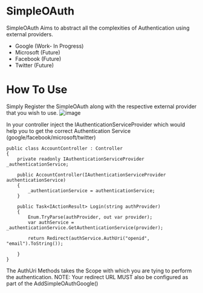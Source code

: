 # SimpleOAuth

SimpleOAuth Aims to abstract all the complexities of Authentication using external providers.

 - Google (Work- In Progress) 
 - Microsoft (Future) 
 - Facebook (Future)
 - Twitter (Future)

# How To Use
Simply Register the SimpleOAuth along with the respective external provider that you wish to use.
![image](https://user-images.githubusercontent.com/37509414/189523834-db1ed2b4-d0be-43c0-9fe9-695606ef3524.png)

In your controller inject the IAuthenticationServiceProvider which would help you to get the correct Authentication Service
(google/facebook/microsoft/twitter)

    public class AccountController : Controller
    {
        private readonly IAuthenticationServiceProvider _authenticationService;

        public AccountController(IAuthenticationServiceProvider authenticationService)
        {
            _authenticationService = authenticationService;
        }

        public Task<IActionResult> Login(string authProvider)
        {
            Enum.TryParse(authProvider, out var provider);
            var authService = _authenticationService.GetAuthenticationService(provider);

            return Redirect(authService.AuthUri("openid", "email").ToString());

        }
    }
The AuthUri Methods takes the Scope with which you are tying to perform the authentication.
NOTE: Your redirect URL MUST also be configured as part of the AddSimpleOAuthGoogle()
